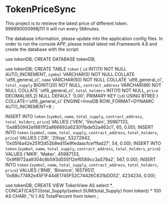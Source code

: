 # TokenPriceSync

This project is to retrieve the latest price of different token. 999990000998j111
It will run every 5Minutes.

The database information, please update into the application config files. 
In order to run the console APP, please install latest net.Framework 4.8 and create the database with the script:

use tokenDB;
CREATE DATABASE tokenDB;

use tokenDB;
CREATE TABLE `token` (
`id` INT(11) NOT NULL AUTO_INCREMENT,
`symbol` VARCHAR(5) NOT NULL COLLATE 'utf8_general_ci',
`name` VARCHAR(50) NOT NULL COLLATE 'utf8_general_ci',
`total_supply` BIGINT(20) NOT NULL,
`contract_address` VARCHAR(66) NOT NULL COLLATE 'utf8_general_ci',
`total_holders` INT(11) NOT NULL,
`price` DECIMAL(65,2) NULL DEFAULT '0.00',
PRIMARY KEY (`id`) USING BTREE
)
COLLATE='utf8_general_ci'
ENGINE=InnoDB
ROW_FORMAT=DYNAMIC
AUTO_INCREMENT=8
;

INSERT INTO `token` (`symbol`, `name`, `total_supply`, `contract_address`, 
`total_holders`, `price`) VALUES ('VEN', 'Vechain', 35987133, 
'0xd850942ef8811f2a866692a623011bde52a462c1', 65, 0.00);
INSERT INTO `token` (`symbol`, `name`, `total_supply`, `contract_address`, 
`total_holders`, `price`) VALUES ('ZIR', 'Zilliqa', 53272942, 
'0x05f4a42e251f2d52b8ed15e9fedaacfcef1fad27', 54, 0.00);
INSERT INTO `token` (`symbol`, `name`, `total_supply`, `contract_address`, 
`total_holders`, `price`) VALUES ('MKR', 'Maker', 45987133, 
'0x9f8f72aa9304c8b593d555f12ef6589cc3a579a2', 567, 0.00);
INSERT INTO `token` (`symbol`, `name`, `total_supply`, `contract_address`, 
`total_holders`, `price`) VALUES ('BNB', 'Binance', 16579517, 
'0xB8c77482e45F1F44dE1745F52C74426C631bDD52', 4234234, 0.00);

use tokenDB;
CREATE VIEW TokenView AS
select *, CONCAT(CAST((total_Supply/(select SUM(total_Supply) from token)) * 100  AS CHAR) ,'%') AS TotalPercent from token ;
